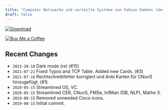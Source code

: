 ```yaml
---
title: "Computer Netzwerke und verteilte Systeme von Fabian Damken (deutsch)"
draft: false
---
```


[![Download](/download.png)](cnuvs-summary.pdf)

[![Buy Me a Coffee](/kofi.png)](https://ko-fi.com/fdamken)

## Recent Changes
- `2022-10-18` Dark mode (re) (#15)
- `2021-07-21` Fixed Typos and TCP Table. Added new Cards. (#3)
- `2021-07-16` Rechtschreibfehler korrigiert und Anki Karten für CNuvS hinzugefügt. (#1)
- `2020-05-15` Streamlined OS, VC.
- `2020-05-15` Streamlined CER, CNuvS, FMSe, InfMan (DB, NLP), Mathe 3.
- `2019-08-15` Removed unneeded Cisco icons.
- `2019-08-15` Initial commit.
